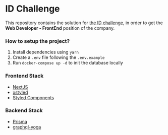 # ID Challenge

This repository contains the solution for
[the ID challenge](https://www.notion.so/Reto-chat-an-nimo-1ad4ccfb508f447c90171914545f365a),
in order to get the **Web Developer - FrontEnd** position of the company.

### How to setup the project?

1. Install dependencies using `yarn`
2. Create a `.env` file following the `.env.example`
3. Run `docker-compose up -d` to init the database locally

### Frontend Stack

- [NextJS](https://nextjs.org/)
- [xstyled](https://xstyled.dev/)
- [Styled Components](https://www.styled-components.com/)

### Backend Stack

- [Prisma](https://www.prisma.io/)
- [graphql-yoga](https://github.com/prisma-labs/graphql-yoga)
